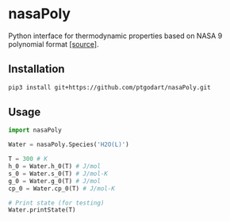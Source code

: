 nasaPoly
========

Python interface for thermodynamic properties based on NASA 9 polynomial format
[[source]](https://www.grc.nasa.gov/WWW/CEAWeb/TP-2002-211556.pdf).

Installation
------------

```bash
pip3 install git+https://github.com/ptgodart/nasaPoly.git
```

Usage
-----

```python
import nasaPoly

Water = nasaPoly.Species('H2O(L)')

T = 300 # K
h_0 = Water.h_0(T) # J/mol
s_0 = Water.s_0(T) # J/mol-K
g_0 = Water.g_0(T) # J/mol
cp_0 = Water.cp_0(T) # J/mol-K

# Print state (for testing)
Water.printState(T)
```
